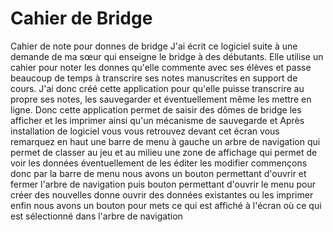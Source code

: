 # Cahier de Bridge

Cahier de note pour donnes de bridge
J'ai écrit ce logiciel suite à une demande de ma sœur qui enseigne le bridge à des débutants. Elle utilise un cahier pour noter les donnes qu'elle commente avec ses élèves et passe beaucoup de temps à transcrire ses notes manuscrites en support de cours.
J'ai donc créé cette application pour qu'elle puisse transcrire au propre ses notes, les sauvegarder et éventuellement même les mettre en ligne.
Donc cette application permet de saisir des dômes de bridge les afficher et les imprimer ainsi qu'un mécanisme de sauvegarde et
Après installation de logiciel vous vous retrouvez devant cet écran
vous remarquez en haut une barre de menu à gauche un arbre de navigation qui permet de classer au jeu et au milieu une zone de affichage qui permet de voir les données éventuellement de les éditer les modifier commençons donc par la barre de menu
nous avons un bouton permettant d'ouvrir et fermer l'arbre de navigation puis bouton permettant d'ouvrir le menu pour créer des nouvelles donne ouvrir des données existantes ou les imprimer enfin nous avons un bouton pour mets ce qui est affiché à l'écran où ce qui est sélectionné dans l'arbre de navigation
